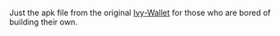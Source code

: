 Just the apk file from the original [Ivy-Wallet](https://github.com/Ivy-Apps/ivy-wallet) for those who are bored of building their own.

